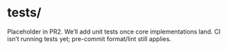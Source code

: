 # tests/

Placeholder in PR2. We’ll add unit tests once core implementations land.
CI isn’t running tests yet; pre-commit format/lint still applies.
